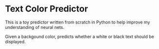 # Text Color Predictor
This is a toy predictor written from scratch in Python to help improve my understanding of neural nets.

Given a backgound color, predicts whether a white or black text should be displayed.

